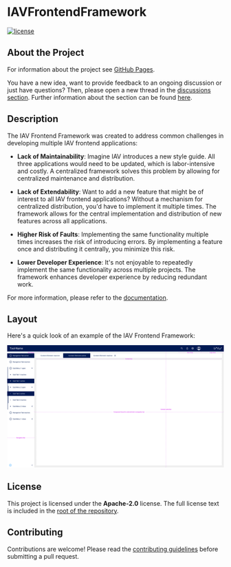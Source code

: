 # IAVFrontendFramework

[![license](https://img.shields.io/badge/license-Apache--2.0-blue)](./LICENSE)

## About the Project

For information about the project see [GitHub Pages](https://iavofficial.github.io/IAVFrontendFramework/).

You have a new idea, want to provide feedback to an ongoing discussion or just have questions? Then, please open a new
thread in the [discussions section](https://github.com/iavofficial/IAVFrontendFramework/discussions). Further
information about the section can be found [here](https://github.com/iavofficial/IAVFrontendFramework/discussions/1).

## Description

The IAV Frontend Framework was created to address common challenges in developing multiple IAV frontend applications:

- **Lack of Maintainability**: Imagine IAV introduces a new style guide. All three applications would need to be
  updated, which is labor-intensive and costly. A centralized framework solves this problem by allowing for centralized
  maintenance and distribution.

- **Lack of Extendability**: Want to add a new feature that might be of interest to all IAV frontend applications?
  Without a mechanism for centralized distribution, you'd have to implement it multiple times. The framework allows for
  the central implementation and distribution of new features across all applications.

- **Higher Risk of Faults**: Implementing the same functionality multiple times increases the risk of introducing
  errors. By implementing a feature once and distributing it centrally, you minimize this risk.

- **Lower Developer Experience**: It's not enjoyable to repeatedly implement the same functionality across multiple
  projects. The framework enhances developer experience by reducing redundant work.

For more information, please refer to the [documentation](https://iavofficial.github.io/IAVFrontendFramework/).

## Layout

Here's a quick look of an example of the IAV Frontend Framework:

![Layout Screenshot](src/assets/png/layout.png)

## License

This project is licensed under the **Apache-2.0** license. The full license text is included in
the [root of the repository](./LICENSE).

## Contributing

Contributions are welcome! Please read the [contributing guidelines](./CONTRIBUTING.md) before submitting a pull
request.
